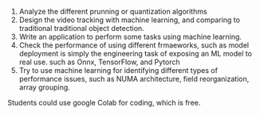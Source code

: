 1. Analyze the different prunning or quantization algorithms
2. Design the video tracking with machine learning, and comparing to traditional traditional object detection. 
3. Write an application to perform some tasks using machine learning. 
4. Check the performance of using different frmaeworks, such as model deployment is simply the engineering task of exposing an ML model to real use.
such as Onnx, TensorFlow, and Pytorch
5. Try to use machine learning for identifying different types of performance issues, such as NUMA architecture, field reorganization, array grouping. 


Students could use google Colab for coding, which is free.  


